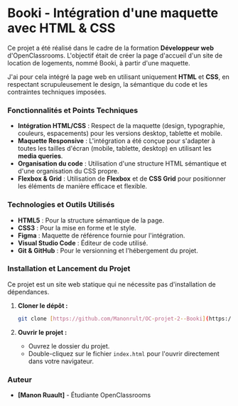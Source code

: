 # Booki - Intégration d'une maquette avec HTML & CSS

Ce projet a été réalisé dans le cadre de la formation **Développeur web** d'OpenClassrooms. L'objectif était de créer la page d'accueil d'un site de location de logements, nommé Booki, à partir d'une maquette.

J'ai pour cela intégré la page web en utilisant uniquement **HTML** et **CSS**, en respectant scrupuleusement le design, la sémantique du code et les contraintes techniques imposées.

### Fonctionnalités et Points Techniques

- **Intégration HTML/CSS** : Respect de la maquette (design, typographie, couleurs, espacements) pour les versions desktop, tablette et mobile.
- **Maquette Responsive** : L'intégration a été conçue pour s'adapter à toutes les tailles d'écran (mobile, tablette, desktop) en utilisant les **media queries**.
- **Organisation du code** : Utilisation d'une structure HTML sémantique et d'une organisation du CSS propre.
- **Flexbox & Grid** : Utilisation de **Flexbox** et de **CSS Grid** pour positionner les éléments de manière efficace et flexible.

### Technologies et Outils Utilisés

- **HTML5** : Pour la structure sémantique de la page.
- **CSS3** : Pour la mise en forme et le style.
- **Figma** : Maquette de référence fournie pour l'intégration.
- **Visual Studio Code** : Éditeur de code utilisé.
- **Git & GitHub** : Pour le versionning et l'hébergement du projet.

### Installation et Lancement du Projet

Ce projet est un site web statique qui ne nécessite pas d'installation de dépendances.

1.  **Cloner le dépôt :**

    ```bash
    git clone [https://github.com/Manonrult/OC-projet-2--Booki](https://github.com/Manonrult/OC-projet-2--Booki.git)
    ```

2.  **Ouvrir le projet :**
    - Ouvrez le dossier du projet.
    - Double-cliquez sur le fichier `index.html` pour l'ouvrir directement dans votre navigateur.

### Auteur

- **[Manon Ruault]** - Étudiante OpenClassrooms
